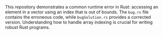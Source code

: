 This repository demonstrates a common runtime error in Rust: accessing an element in a vector using an index that is out of bounds. The `bug.rs` file contains the erroneous code, while `bugSolution.rs` provides a corrected version.  Understanding how to handle array indexing is crucial for writing robust Rust programs.